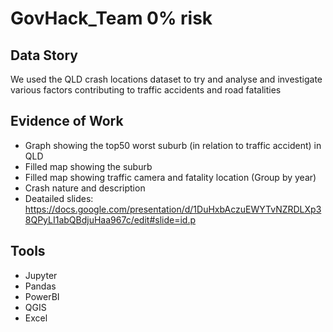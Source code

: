 # GovHack_Team 0% risk


## Data Story
We used the QLD crash locations dataset to try and analyse and investigate various factors contributing to traffic accidents and road fatalities

## Evidence of Work
* Graph showing the top50 worst suburb (in relation to traffic accident) in QLD
* Filled map showing the suburb 
* Filled map showing traffic camera and fatality location (Group by year)
* Crash nature and description
* Deatailed slides: https://docs.google.com/presentation/d/1DuHxbAczuEWYTvNZRDLXp38QPyLI1abQBdjuHaa967c/edit#slide=id.p
## Tools

* Jupyter
* Pandas
* PowerBI
* QGIS
* Excel
